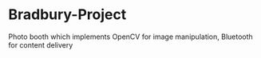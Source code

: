 # Bradbury-Project
Photo booth which implements OpenCV for image manipulation, Bluetooth for content delivery
